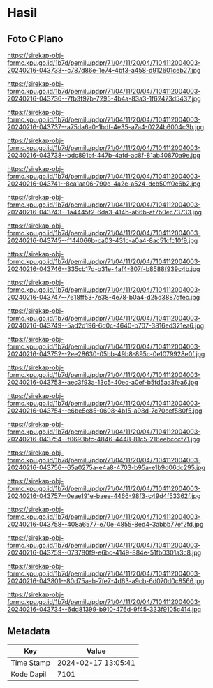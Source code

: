 # Hasil

## Foto C Plano

https://sirekap-obj-formc.kpu.go.id/1b7d/pemilu/pdpr/71/04/11/20/04/7104112004003-20240216-043733--c787d86e-1e74-4bf3-a458-d912601ceb27.jpg

https://sirekap-obj-formc.kpu.go.id/1b7d/pemilu/pdpr/71/04/11/20/04/7104112004003-20240216-043736--7fb3f97b-7295-4b4a-83a3-1f62473d5437.jpg

https://sirekap-obj-formc.kpu.go.id/1b7d/pemilu/pdpr/71/04/11/20/04/7104112004003-20240216-043737--a75da6a0-1bdf-4e35-a7a4-0224b6004c3b.jpg

https://sirekap-obj-formc.kpu.go.id/1b7d/pemilu/pdpr/71/04/11/20/04/7104112004003-20240216-043738--bdc891bf-447b-4afd-ac8f-81ab40870a9e.jpg

https://sirekap-obj-formc.kpu.go.id/1b7d/pemilu/pdpr/71/04/11/20/04/7104112004003-20240216-043741--8ca1aa06-790e-4a2e-a524-dcb50ff0e6b2.jpg

https://sirekap-obj-formc.kpu.go.id/1b7d/pemilu/pdpr/71/04/11/20/04/7104112004003-20240216-043743--1a4445f2-6da3-414b-a66b-af7b0ec73733.jpg

https://sirekap-obj-formc.kpu.go.id/1b7d/pemilu/pdpr/71/04/11/20/04/7104112004003-20240216-043745--f144066b-ca03-431c-a0a4-8ac51cfc10f9.jpg

https://sirekap-obj-formc.kpu.go.id/1b7d/pemilu/pdpr/71/04/11/20/04/7104112004003-20240216-043746--335cb17d-b31e-4af4-807f-b8588f939c4b.jpg

https://sirekap-obj-formc.kpu.go.id/1b7d/pemilu/pdpr/71/04/11/20/04/7104112004003-20240216-043747--7618ff53-7e38-4e78-b0a4-d25d3887dfec.jpg

https://sirekap-obj-formc.kpu.go.id/1b7d/pemilu/pdpr/71/04/11/20/04/7104112004003-20240216-043749--5ad2d196-6d0c-4640-b707-3816ed321ea6.jpg

https://sirekap-obj-formc.kpu.go.id/1b7d/pemilu/pdpr/71/04/11/20/04/7104112004003-20240216-043752--2ee28630-05bb-49b8-895c-0e1079928e0f.jpg

https://sirekap-obj-formc.kpu.go.id/1b7d/pemilu/pdpr/71/04/11/20/04/7104112004003-20240216-043753--aec3f93a-13c5-40ec-a0ef-b5fd5aa3fea6.jpg

https://sirekap-obj-formc.kpu.go.id/1b7d/pemilu/pdpr/71/04/11/20/04/7104112004003-20240216-043754--e6be5e85-0608-4b15-a98d-7c70cef580f5.jpg

https://sirekap-obj-formc.kpu.go.id/1b7d/pemilu/pdpr/71/04/11/20/04/7104112004003-20240216-043754--f0693bfc-4846-4448-81c5-216eebcccf71.jpg

https://sirekap-obj-formc.kpu.go.id/1b7d/pemilu/pdpr/71/04/11/20/04/7104112004003-20240216-043756--65a0275a-e4a8-4703-b95a-e1b9d06dc295.jpg

https://sirekap-obj-formc.kpu.go.id/1b7d/pemilu/pdpr/71/04/11/20/04/7104112004003-20240216-043757--0eae191e-baee-4466-98f3-c49d4f53362f.jpg

https://sirekap-obj-formc.kpu.go.id/1b7d/pemilu/pdpr/71/04/11/20/04/7104112004003-20240216-043758--408a6577-e70e-4855-8ed4-3abbb77ef2fd.jpg

https://sirekap-obj-formc.kpu.go.id/1b7d/pemilu/pdpr/71/04/11/20/04/7104112004003-20240216-043759--073780f9-e6bc-4149-884e-51fb0301a3c8.jpg

https://sirekap-obj-formc.kpu.go.id/1b7d/pemilu/pdpr/71/04/11/20/04/7104112004003-20240216-043801--80d75aeb-7fe7-4d63-a9cb-6d070d0c8566.jpg

https://sirekap-obj-formc.kpu.go.id/1b7d/pemilu/pdpr/71/04/11/20/04/7104112004003-20240216-043734--6dd81399-b910-476d-9f45-333f9105c414.jpg


## Metadata

| Key        | Value               |
| ---------- | ------------------- |
| Time Stamp | 2024-02-17 13:05:41 |
| Kode Dapil | 7101                |



